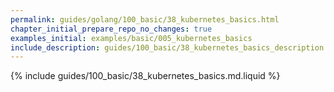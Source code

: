 ```yaml
---
permalink: guides/golang/100_basic/38_kubernetes_basics.html
chapter_initial_prepare_repo_no_changes: true
examples_initial: examples/basic/005_kubernetes_basics
include_description: guides/100_basic/38_kubernetes_basics_description.md.liquid
---
```


{% include guides/100_basic/38_kubernetes_basics.md.liquid %}
